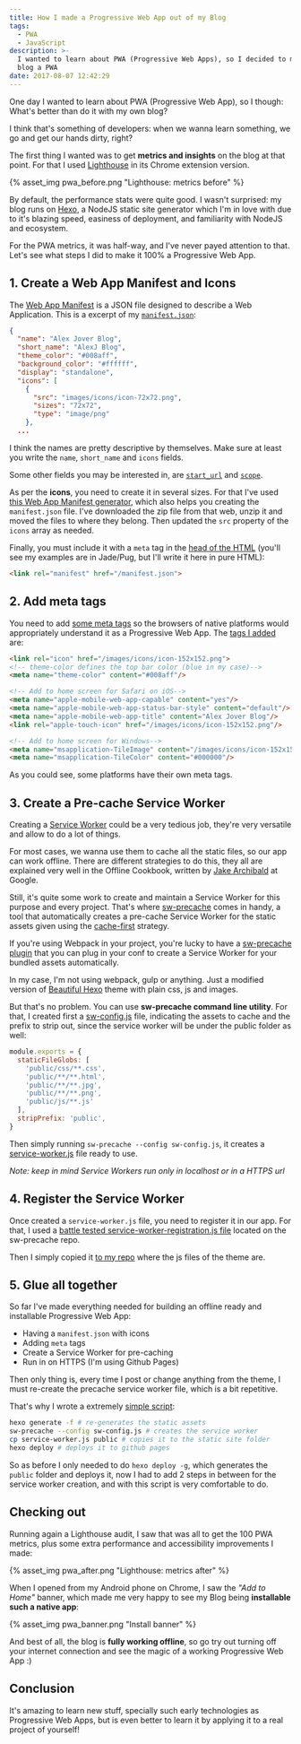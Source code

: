 ```yaml
---
title: How I made a Progressive Web App out of my Blog
tags:
  - PWA
  - JavaScript
description: >-
  I wanted to learn about PWA (Progressive Web Apps), so I decided to make this
  blog a PWA
date: 2017-08-07 12:42:29
---
```



One day I wanted to learn about PWA (Progressive Web App), so I though: What's better than do it with my own blog?

<!-- more -->

I think that's something of developers: when we wanna learn something, we go and get our hands dirty, right?

The first thing I wanted was to get **metrics and insights** on the blog at that point. For that I used [Lighthouse](https://github.com/GoogleChrome/lighthouse) in its Chrome extension version.

{% asset_img pwa_before.png "Lighthouse: metrics before" %}

By default, the performance stats were quite good. I wasn't surprised: my blog runs on [Hexo](https://hexo.io/), a NodeJS static site generator which I'm in love with due to it's blazing speed, easiness of deployment, and familiarity with NodeJS and ecosystem.

For the PWA metrics, it was half-way, and I've never payed attention to that. Let's see what steps I did to make it 100% a Progressive Web App.

## 1. Create a Web App Manifest and Icons

The [Web App Manifest](https://developer.mozilla.org/en-US/docs/Web/Manifest) is a JSON file designed to describe a Web Application. This is a excerpt of my [`manifest.json`](https://github.com/alexjoverm/blog/blob/master/themes/beautiful-hexo/source/manifest.json):

```json
{
  "name": "Alex Jover Blog",
  "short_name": "AlexJ Blog",
  "theme_color": "#008aff",
  "background_color": "#ffffff",
  "display": "standalone",
  "icons": [
    {
      "src": "images/icons/icon-72x72.png",
      "sizes": "72x72",
      "type": "image/png"
    },
  ...
```

I think the names are pretty descriptive by themselves. Make sure at least you write the `name`, `short_name` and `icons` fields.

Some other fields you may be interested in, are [`start_url`](https://developer.mozilla.org/es/docs/Web/Manifest#start_urlhttps://developer.mozilla.org/es/docs/Web/Manifest#start_url) and [`scope`](https://developer.mozilla.org/es/docs/Web/Manifest#scope).

As per the **icons**, you need to create it in several sizes. For that I've used [this Web App Manifest generator](https://app-manifest.firebaseapp.com/), which also helps you creating the `manifest.json` file. I've downloaded the zip file from that web, unzip it and moved the files to where they belong. Then updated the `src` property of the `icons` array as needed.

Finally, you must include it with a `meta` tag in the [head of the HTML](https://github.com/alexjoverm/blog/blob/master/themes/beautiful-hexo/layout/partial/head.jade) (you'll see my examples are in Jade/Pug, but I'll write it here in pure HTML):

```html
<link rel="manifest" href="/manifest.json">
```

## 2. Add meta tags

You need to add [some meta tags](https://developers.google.com/web/fundamentals/design-and-ui/browser-customization/) so the browsers of native platforms would appropriately understand it as a Progressive Web App. The [tags I added](https://github.com/alexjoverm/blog/blob/master/themes/beautiful-hexo/layout/partial/head.jade#L13-L23) are:

```html
<link rel="icon" href="/images/icons/icon-152x152.png">
<!-- theme-color defines the top bar color (blue in my case)-->
<meta name="theme-color" content="#008aff"/>

<!-- Add to home screen for Safari on iOS-->
<meta name="apple-mobile-web-app-capable" content="yes"/>
<meta name="apple-mobile-web-app-status-bar-style" content="default"/>
<meta name="apple-mobile-web-app-title" content="Alex Jover Blog"/>
<link rel="apple-touch-icon" href="/images/icons/icon-152x152.png"/>

<!-- Add to home screen for Windows-->
<meta name="msapplication-TileImage" content="/images/icons/icon-152x152.png"/>
<meta name="msapplication-TileColor" content="#000000"/>
```

As you could see, some platforms have their own meta tags.

## 3. Create a Pre-cache Service Worker

Creating a [Service Worker](https://developers.google.com/web/fundamentals/getting-started/primers/service-workers) could be a very tedious job, they're very versatile and allow to do a lot of things.

For most cases, we wanna use them to cache all the static files, so our app can work offline. There are different strategies to do this, they all are explained very well in the Offline Cookbook, written by [Jake Archibald](https://twitter.com/jaffathecake) at Google.

Still, it's quite some work to create and maintain a Service Worker for this purpose and every project. That's where [sw-precache](https://github.com/GoogleChrome/sw-precache) comes in handy, a tool that automatically creates a pre-cache Service Worker for the static assets given using the [cache-first](https://developers.google.com/web/fundamentals/instant-and-offline/offline-cookbook/#cache-falling-back-to-network) strategy.

If you're using Webpack in your project, you're lucky to have a [sw-precache plugin](https://github.com/goldhand/sw-precache-webpack-plugin) that you can plug in your conf to create a Service Worker for your bundled assets automatically.

In my case, I'm not using webpack, gulp or anything. Just a modified version of [Beautiful Hexo](https://github.com/twoyao/beautiful-hexo) theme with plain css, js and images.

But that's no problem. You can use **sw-precache command line utility**. For that, I created first a [sw-config.js](https://github.com/alexjoverm/blog/blob/master/sw-config.js) file, indicating the assets to cache and the prefix to strip out, since the service worker will be under the public folder as well:

```javascript
module.exports = {
  staticFileGlobs: [
    'public/css/**.css',
    'public/**/**.html',
    'public/**/**.jpg',
    'public/**/**.png',
    'public/js/**.js'
  ],
  stripPrefix: 'public',
}
```

Then simply running `sw-precache --config sw-config.js`, it creates a [service-worker.js](https://github.com/alexjoverm/blog/blob/master/service-worker.js) file ready to use.

_Note: keep in mind Service Workers run only in localhost or in a HTTPS url_

## 4. Register the Service Worker

Once created a `service-worker.js` file, you need to register it in our app. For that, I used a [battle tested service-worker-registration.js file](https://github.com/GoogleChrome/sw-precache/blob/master/demo/app/js/service-worker-registration.js) located on the sw-precache repo.

Then I simply copied it [to my repo](https://github.com/alexjoverm/blog/blob/master/themes/beautiful-hexo/source/js/sw-register.js) where the js files of the theme are.

## 5. Glue all together

So far I've made everything needed for building an offline ready and installable Progressive Web App:

 - Having a `manifest.json` with icons
 - Adding `meta` tags
 - Create a Service Worker for pre-caching
 - Run in on HTTPS (I'm using Github Pages)

Then only thing is, every time I post or change anything from the theme, I must re-create the precache service worker file, which is a bit repetitive.

That's why I wrote a extremely [simple script](https://github.com/alexjoverm/blog/blob/master/deploy.sh):

```bash
hexo generate -f # re-generates the static assets
sw-precache --config sw-config.js # creates the service worker
cp service-worker.js public # copies it to the static site folder
hexo deploy # deploys it to github pages
```

So as before I only needed to do `hexo deploy -g`, which generates the `public` folder and deploys it, now I had to add 2 steps in between for the service worker creation, and with this script is very comfortable to do.

## Checking out

Running again a Lighthouse audit, I saw that was all to get the 100 PWA metrics, plus some extra performance and accessibility improvements I made:

{% asset_img pwa_after.png "Lighthouse: metrics after" %}

When I opened from my Android phone on Chrome, I saw the _"Add to Home"_ banner, which made me very happy to see my Blog being **installable such a native app**:

<div class="img-vertical">
{% asset_img pwa_banner.png "Install banner" %}
<div>

And best of all, the blog is **fully working offline**, so go try out turning off your internet connection and see the magic of a working Progressive Web App :)

## Conclusion

It's amazing to learn new stuff, specially such early technologies as Progressive Web Apps, but is even better to learn it by applying it to a real project of yourself!


